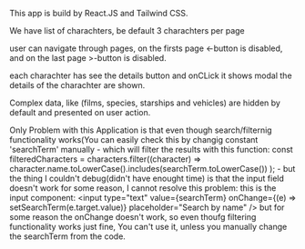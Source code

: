 
This app is build by React.JS and Tailwind CSS.

We have list of charachters, be default 3 charachters per page

user can navigate through pages, on the firsts page <-button is disabled, and on the last page >-button is disabled.

each charachter has see the details button and onCLick it shows modal the details of the charachter are shown.

Complex data, like (films, species, starships and vehicles) are hidden by default and presented on user action.

Only Problem with this Application is that even though search/filternig functionality works(You can easily
check this by changig constant 'searchTerm' manually - which will filter the results with this function: const filteredCharacters = characters.filter((character) =>
    character.name.toLowerCase().includes(searchTerm.toLowerCase())
  ); - but the thing I couldn't debug(didn't have enought time) is that the input field doesn't work
for some reason, I cannot resolve this problem: this is the input component:
<input
          type="text"
          value={searchTerm}
          onChange={(e) => setSearchTerm(e.target.value)}
          placeholder="Search by name"
        />
but for some reason the onChange doesn't work, so even thoufg filtering functionality works just fine, 
You can't use it, unless you manually change the searchTerm from the code.
